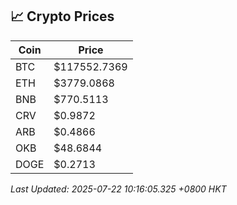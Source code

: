 ## 📈 Crypto Prices

| Coin | Price |
| ---- | ----- |
| BTC | $117552.7369 |
| ETH | $3779.0868 |
| BNB | $770.5113 |
| CRV | $0.9872 |
| ARB | $0.4866 |
| OKB | $48.6844 |
| DOGE | $0.2713 |

_Last Updated: 2025-07-22 10:16:05.325 +0800 HKT_